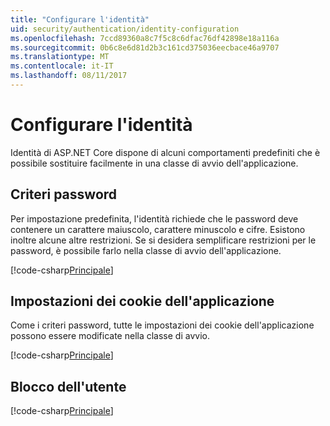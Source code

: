 ```yaml
---
title: "Configurare l'identità"
uid: security/authentication/identity-configuration
ms.openlocfilehash: 7ccd89360a8c7f5c8c6dfac76df42898e18a116a
ms.sourcegitcommit: 0b6c8e6d81d2b3c161cd375036eecbace46a9707
ms.translationtype: MT
ms.contentlocale: it-IT
ms.lasthandoff: 08/11/2017
---
```

# <a name="configure-identity"></a>Configurare l'identità

Identità di ASP.NET Core dispone di alcuni comportamenti predefiniti che è possibile sostituire facilmente in una classe di avvio dell'applicazione.

## <a name="passwords-policy"></a>Criteri password

Per impostazione predefinita, l'identità richiede che le password deve contenere un carattere maiuscolo, carattere minuscolo e cifre. Esistono inoltre alcune altre restrizioni. Se si desidera semplificare restrizioni per le password, è possibile farlo nella classe di avvio dell'applicazione.

[!code-csharp[Principale](identity/sample/src/ASPET-IdentityDemo-PrimaryKeysConfig/Startup.cs?highlight=2&range=60-65)]

## <a name="applications-cookie-settings"></a>Impostazioni dei cookie dell'applicazione

Come i criteri password, tutte le impostazioni dei cookie dell'applicazione possono essere modificate nella classe di avvio.

[!code-csharp[Principale](identity/sample/src/ASPET-IdentityDemo-PrimaryKeysConfig/Startup.cs?highlight=2&range=72-80)]

## <a name="users-lockout"></a>Blocco dell'utente

[!code-csharp[Principale](identity/sample/src/ASPET-IdentityDemo-PrimaryKeysConfig/Startup.cs?highlight=2&range=67-70)]
